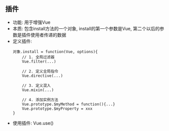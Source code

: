 ## 插件
- 功能: 用于增强Vue
- 本质: 包含install方法的一个对象, install的第一个参数是Vue, 第二个以后的参数是插件使用者传递的数据
- 定义插件:
    ```
    对象.install = function(Vue, options){
        // 1. 全局过滤器
        Vue.filter(...)

        // 2. 定义全局指令
        Vue.directive(...)

        // 3. 定义混入
        Vue.mixin(...)

        // 4. 添加实例方法
        Vue.prototype.$myMethod = function(){...}
        Vue.prototype.$myProperty = xxx
    }
    ```
- 使用插件: Vue.use()

  
